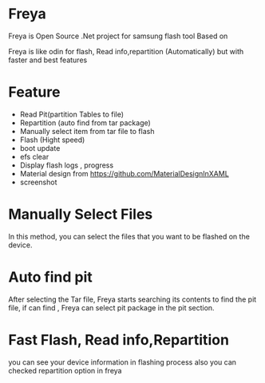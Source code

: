 # Freya
Freya is Open Source .Net project for samsung flash tool Based on 

Freya is like odin for flash, Read info,repartition (Automatically) but with faster and best features

# Feature
+ Read Pit(partition Tables to file)
+ Repartition (auto find from tar package)
+ Manually select item from tar file to flash
+ Flash (Hight speed)
+ boot update
+ efs clear
+ Display flash logs , progress
+ Material design from https://github.com/MaterialDesignInXAML
+ screenshot

# Manually Select Files
In this method, you can select the files that you want to be flashed on the device.

# Auto find pit
After selecting the Tar file, Freya starts searching its contents to find the pit file, if can find , Freya can select pit package in the pit section.

# Fast Flash, Read info,Repartition
you can see your device information in flashing process also you can checked repartition option in freya



